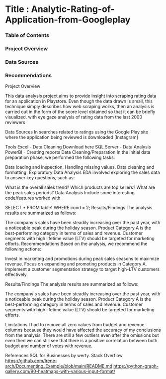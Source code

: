# Title : Analytic-Rating-of-Application-from-Googleplay



### Table of Contents
### Project Overview
### Data Sources
### Recommendations

Project Overview

This data analysis project aims to provide insight into scraping rating data for an application in Playstore. Even though the data drawn is small, this technique simply describes how web scraping works, then an analysis is carried out in the form of the score level obtained so that it can be briefly visualized. with eye gaze analysis of rating data from the last 2000 reviewers

Data Sources
In searches related to ratings using the Google Play site where the application being reviewed is downloaded [Instagram] 

Tools
Excel - Data Cleaning
Download here
SQL Server - Data Analysis
PowerBI - Creating reports
Data Cleaning/Preparation
In the initial data preparation phase, we performed the following tasks:

Data loading and inspection.
Handling missing values.
Data cleaning and formatting.
Exploratory Data Analysis
EDA involved exploring the sales data to answer key questions, such as:

What is the overall sales trend?
Which products are top sellers?
What are the peak sales periods?
Data Analysis
Include some interesting code/features worked with

SELECT * FROM table1
WHERE cond = 2;
Results/Findings
The analysis results are summarized as follows:

The company's sales have been steadily increasing over the past year, with a noticeable peak during the holiday season.
Product Category A is the best-performing category in terms of sales and revenue.
Customer segments with high lifetime value (LTV) should be targeted for marketing efforts.
Recommendations
Based on the analysis, we recommend the following actions:

Invest in marketing and promotions during peak sales seasons to maximize revenue.
Focus on expanding and promoting products in Category A.
Implement a customer segmentation strategy to target high-LTV customers effectively.

Results/Findings
The analysis results are summarized as follows:

The company's sales have been steadily increasing over the past year, with a noticeable peak during the holiday season.
Product Category A is the best-performing category in terms of sales and revenue.
Customer segments with high lifetime value (LTV) should be targeted for marketing efforts.

Limitations
I had to remove all zero values from budget and revenue columns because they would have affected the accuracy of my conclusions from the analysis. There are still a few outliers even after the omissions but even then we can still see that there is a positive correlation between both budget and number of votes with revenue.

References
SQL for Businesses by werty.
Stack Overflow
https://github.com/Irene-arch/Documenting_Example/blob/main/README.md
https://python-graph-gallery.com/90-heatmaps-with-various-input-format/

